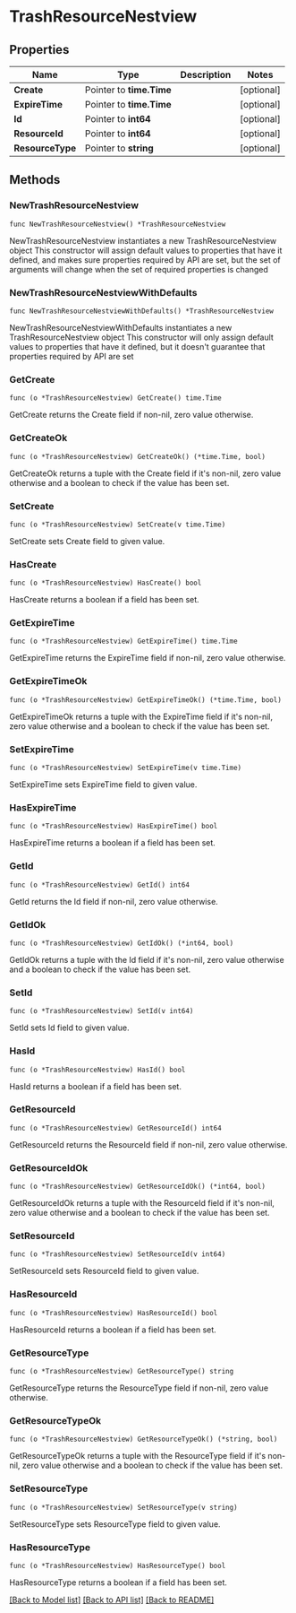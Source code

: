# TrashResourceNestview

## Properties

Name | Type | Description | Notes
------------ | ------------- | ------------- | -------------
**Create** | Pointer to **time.Time** |  | [optional] 
**ExpireTime** | Pointer to **time.Time** |  | [optional] 
**Id** | Pointer to **int64** |  | [optional] 
**ResourceId** | Pointer to **int64** |  | [optional] 
**ResourceType** | Pointer to **string** |  | [optional] 

## Methods

### NewTrashResourceNestview

`func NewTrashResourceNestview() *TrashResourceNestview`

NewTrashResourceNestview instantiates a new TrashResourceNestview object
This constructor will assign default values to properties that have it defined,
and makes sure properties required by API are set, but the set of arguments
will change when the set of required properties is changed

### NewTrashResourceNestviewWithDefaults

`func NewTrashResourceNestviewWithDefaults() *TrashResourceNestview`

NewTrashResourceNestviewWithDefaults instantiates a new TrashResourceNestview object
This constructor will only assign default values to properties that have it defined,
but it doesn't guarantee that properties required by API are set

### GetCreate

`func (o *TrashResourceNestview) GetCreate() time.Time`

GetCreate returns the Create field if non-nil, zero value otherwise.

### GetCreateOk

`func (o *TrashResourceNestview) GetCreateOk() (*time.Time, bool)`

GetCreateOk returns a tuple with the Create field if it's non-nil, zero value otherwise
and a boolean to check if the value has been set.

### SetCreate

`func (o *TrashResourceNestview) SetCreate(v time.Time)`

SetCreate sets Create field to given value.

### HasCreate

`func (o *TrashResourceNestview) HasCreate() bool`

HasCreate returns a boolean if a field has been set.

### GetExpireTime

`func (o *TrashResourceNestview) GetExpireTime() time.Time`

GetExpireTime returns the ExpireTime field if non-nil, zero value otherwise.

### GetExpireTimeOk

`func (o *TrashResourceNestview) GetExpireTimeOk() (*time.Time, bool)`

GetExpireTimeOk returns a tuple with the ExpireTime field if it's non-nil, zero value otherwise
and a boolean to check if the value has been set.

### SetExpireTime

`func (o *TrashResourceNestview) SetExpireTime(v time.Time)`

SetExpireTime sets ExpireTime field to given value.

### HasExpireTime

`func (o *TrashResourceNestview) HasExpireTime() bool`

HasExpireTime returns a boolean if a field has been set.

### GetId

`func (o *TrashResourceNestview) GetId() int64`

GetId returns the Id field if non-nil, zero value otherwise.

### GetIdOk

`func (o *TrashResourceNestview) GetIdOk() (*int64, bool)`

GetIdOk returns a tuple with the Id field if it's non-nil, zero value otherwise
and a boolean to check if the value has been set.

### SetId

`func (o *TrashResourceNestview) SetId(v int64)`

SetId sets Id field to given value.

### HasId

`func (o *TrashResourceNestview) HasId() bool`

HasId returns a boolean if a field has been set.

### GetResourceId

`func (o *TrashResourceNestview) GetResourceId() int64`

GetResourceId returns the ResourceId field if non-nil, zero value otherwise.

### GetResourceIdOk

`func (o *TrashResourceNestview) GetResourceIdOk() (*int64, bool)`

GetResourceIdOk returns a tuple with the ResourceId field if it's non-nil, zero value otherwise
and a boolean to check if the value has been set.

### SetResourceId

`func (o *TrashResourceNestview) SetResourceId(v int64)`

SetResourceId sets ResourceId field to given value.

### HasResourceId

`func (o *TrashResourceNestview) HasResourceId() bool`

HasResourceId returns a boolean if a field has been set.

### GetResourceType

`func (o *TrashResourceNestview) GetResourceType() string`

GetResourceType returns the ResourceType field if non-nil, zero value otherwise.

### GetResourceTypeOk

`func (o *TrashResourceNestview) GetResourceTypeOk() (*string, bool)`

GetResourceTypeOk returns a tuple with the ResourceType field if it's non-nil, zero value otherwise
and a boolean to check if the value has been set.

### SetResourceType

`func (o *TrashResourceNestview) SetResourceType(v string)`

SetResourceType sets ResourceType field to given value.

### HasResourceType

`func (o *TrashResourceNestview) HasResourceType() bool`

HasResourceType returns a boolean if a field has been set.


[[Back to Model list]](../README.md#documentation-for-models) [[Back to API list]](../README.md#documentation-for-api-endpoints) [[Back to README]](../README.md)



